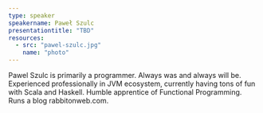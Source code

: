 ```yaml
---
type: speaker
speakername: Paweł Szulc
presentationtitle: "TBD"
resources:
  - src: "pawel-szulc.jpg"
    name: "photo"
---
```

Pawel Szulc is primarily a programmer. Always was and always will be. Experienced professionally in JVM ecosystem, currently having tons of fun with Scala and Haskell. Humble apprentice of Functional Programming. Runs a blog rabbitonweb.com.
